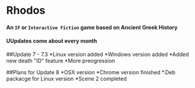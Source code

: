 # Rhodos
#### An `IF` or `Interactive Fiction` game based on Ancient Greek History
#### UUpdates come about every month

##Update 7 - 7.3
*Linux version added
*Windows version added
*Added new death "ID" feature
*More preogression

##Plans for Update 8
*OSX version
*Chrome version finished
*.Deb packacge for Linux version
*Scene 2 completed


